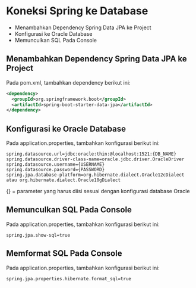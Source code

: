 # Koneksi Spring ke Database
- Menambahkan Dependency Spring Data JPA ke Project
- Konfigurasi ke Oracle Database
- Memunculkan SQL Pada Console

## Menambahkan Dependency Spring Data JPA ke Project
Pada pom.xml, tambahkan dependency berikut ini:
``` xml
<dependency>
  <groupId>org.springframework.boot</groupId>
  <artifactId>spring-boot-starter-data-jpa</artifactId>
</dependency>
```

## Konfigurasi ke Oracle Database
Pada application.properties, tambahkan konfigurasi berikut ini:
``` properties
spring.datasource.url=jdbc:oracle:thin:@localhost:1521:{DB_NAME}
spring.datasource.driver-class-name=oracle.jdbc.driver.OracleDriver
spring.datasource.username={USERNAME}
spring.datasource.password={PASSWORD}
spring.jpa.database-platform=org.hibernate.dialect.Oracle12cDialect atau org.hibernate.dialect.Oracle10gDialect
```

{} = parameter yang harus diisi sesuai dengan konfigurasi database Oracle

## Memunculkan SQL Pada Console
Pada application.properties, tambahkan konfigurasi berikut ini:
``` properties
spring.jpa.show-sql=true
```

## Memformat SQL Pada Console
Pada application.properties, tambahkan konfigurasi berikut ini:
``` properties
spring.jpa.properties.hibernate.format_sql=true
```
